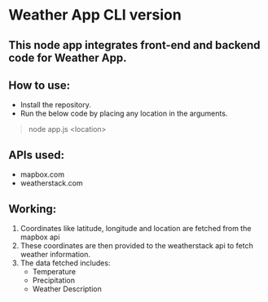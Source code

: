 # Weather App CLI version

## This node app integrates front-end and backend code for Weather App.

## How to use:
- Install the repository.
- Run the below code by placing any location in the arguments.
> node app.js \<location>

## APIs used:
- mapbox.com
- weatherstack.com

## Working:
1. Coordinates like latitude, longitude and location are fetched from the mapbox api
2. These coordinates are then provided to the weatherstack api to fetch weather information.
3. The data fetched includes:
    - Temperature
    - Precipitation
    - Weather Description